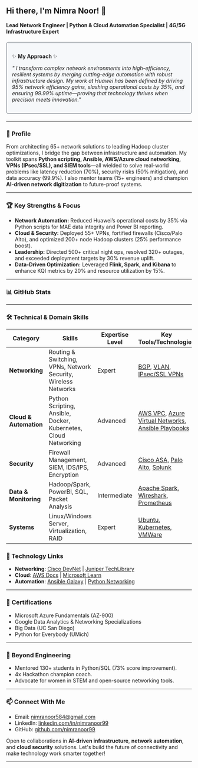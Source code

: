 **Hi there, I'm Nimra Noor!** 👋
---------
**Lead Network Engineer | Python & Cloud Automation Specialist | 4G/5G Infrastructure Expert**  
<div align="left" style="border: 1px solid #586069; border-radius: 6px; padding: 15px; margin: 20px 0; background-color: #f6f8fa;">

✨ **My Approach** ✨  
    
*" I transform complex network environments into high-efficiency, resilient systems by merging cutting-edge automation with robust infrastructure design. My work at Huawei has been defined by driving 95% network efficiency gains, slashing operational costs by 35%, and ensuring 99.99% uptime—proving that technology thrives when precision meets innovation."*
    
</div>

--------
### 🚀 **Profile**  
From architecting 65+ network solutions to leading Hadoop cluster optimizations, I bridge the gap between infrastructure and automation. My toolkit spans **Python scripting, Ansible, AWS/Azure cloud networking, VPNs (IPsec/SSL), and SIEM tools**—all wielded to solve real-world problems like latency reduction (70%), security risks (50% mitigation), and data accuracy (99.9%). I also mentor teams (15+ engineers) and champion **AI-driven network digitization** to future-proof systems.  

--------

### 🏆 **Key Strengths & Focus**  
- **Network Automation:** Reduced Huawei’s operational costs by 35% via Python scripts for MAE data integrity and Power BI reporting.  
- **Cloud & Security:** Deployed 55+ VPNs, fortified firewalls (Cisco/Palo Alto), and optimized 200+ node Hadoop clusters (25% performance boost).  
- **Leadership:** Directed 500+ critical night ops, resolved 320+ outages, and exceeded deployment targets by 30% revenue uplift.  
- **Data-Driven Optimization:** Leveraged **Flink, Spark, and Kibana** to enhance KQI metrics by 20% and resource utilization by 15%.  

--------
### 📊 **GitHub Stats**  
 

--------
### 🛠️ **Technical & Domain Skills**  

| **Category**         | **Skills**                                                                 | **Expertise Level** | **Key Tools/Technologies**                                                                                     |
|----------------------|---------------------------------------------------------------------------|---------------------|--------------------------------------------------------------------------------------------------------------|
| **Networking**       | Routing & Switching, VPNs, Network Security, Wireless Networks           | Expert              | [BGP](https://www.cisco.com/c/en/us/solutions/enterprise-networks/borderless-network/index.html), [VLAN](https://www.paloaltonetworks.com/cyberpedia/what-is-a-vlan), [IPsec/SSL VPNs](https://www.cloudflare.com/learning/access-management/what-is-ipsec/) |
| **Cloud & Automation** | Python Scripting, Ansible, Docker, Kubernetes, Cloud Networking         | Advanced            | [AWS VPC](https://aws.amazon.com/vpc/), [Azure Virtual Networks](https://azure.microsoft.com/en-us/services/virtual-network/), [Ansible Playbooks](https://www.ansible.com/) |
| **Security**         | Firewall Management, SIEM, IDS/IPS, Encryption                           | Advanced            | [Cisco ASA](https://www.cisco.com/c/en/us/products/security/adaptive-security-appliance-asa-software/index.html), [Palo Alto](https://www.paloaltonetworks.com/), [Splunk](https://www.splunk.com/) |
| **Data & Monitoring** | Hadoop/Spark, PowerBI, SQL, Packet Analysis                             | Intermediate        | [Apache Spark](https://spark.apache.org/), [Wireshark](https://www.wireshark.org/), [Prometheus](https://prometheus.io/) |
| **Systems**          | Linux/Windows Server, Virtualization, RAID                               | Expert              | [Ubuntu](https://ubuntu.com/), [Kubernetes](https://kubernetes.io/), [VMWare](https://www.vmware.com/) |

### 🔗 Technology Links  
- **Networking**: [Cisco DevNet](https://developer.cisco.com/) | [Juniper TechLibrary](https://www.juniper.net/documentation/)  
- **Cloud**: [AWS Docs](https://docs.aws.amazon.com/) | [Microsoft Learn](https://learn.microsoft.com/en-us/)  
- **Automation**: [Ansible Galaxy](https://galaxy.ansible.com/) | [Python Networking](https://pynet.twb-tech.com/)  


--------
### 📃 **Certifications**  
- Microsoft Azure Fundamentals (AZ-900)  
- Google Data Analytics & Networking Specializations  
- Big Data (UC San Diego)  
- Python for Everybody (UMich)  

-----------
### 👥 **Beyond Engineering**  
- Mentored 130+ students in Python/SQL (73% score improvement).  
- 4x Hackathon champion coach.  
- Advocate for women in STEM and open-source networking tools.  

------------
### 📫 **Connect With Me**  
- Email: [nimranoor584@gmail.com](mailto:nimranoor584@gmail.com)  
- LinkedIn: [linkedin.com/in/nimranoor99](https://linkedin.com/in/nimranoor99)  
- GitHub: [github.com/nimranoor99](https://github.com/nimranoor99)  

Open to collaborations in **AI-driven infrastructure**, **network automation**, and **cloud security** solutions. Let's build the future of connectivity and make technology work smarter together!


---
